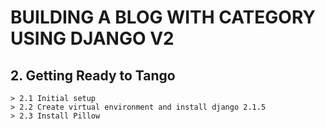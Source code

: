# BUILDING A BLOG WITH CATEGORY USING DJANGO V2

## 2. Getting Ready to Tango

    > 2.1 Initial setup
    > 2.2 Create virtual environment and install django 2.1.5
    > 2.3 Install Pillow